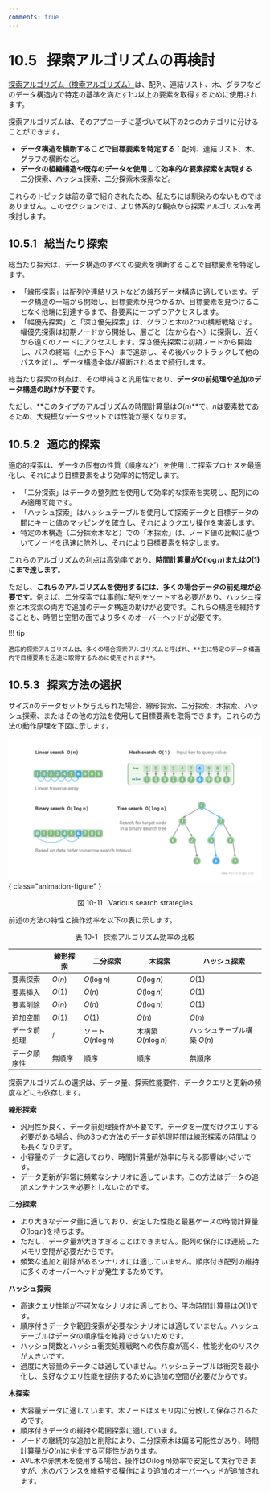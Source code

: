 ```yaml
---
comments: true
---
```


# 10.5 &nbsp; 探索アルゴリズムの再検討

<u>探索アルゴリズム（検索アルゴリズム）</u>は、配列、連結リスト、木、グラフなどのデータ構造内で特定の基準を満たす1つ以上の要素を取得するために使用されます。

探索アルゴリズムは、そのアプローチに基づいて以下の2つのカテゴリに分けることができます。

- **データ構造を横断することで目標要素を特定する**：配列、連結リスト、木、グラフの横断など。
- **データの組織構造や既存のデータを使用して効率的な要素探索を実現する**：二分探索、ハッシュ探索、二分探索木探索など。

これらのトピックは前の章で紹介されたため、私たちには馴染みのないものではありません。このセクションでは、より体系的な観点から探索アルゴリズムを再検討します。

## 10.5.1 &nbsp; 総当たり探索

総当たり探索は、データ構造のすべての要素を横断することで目標要素を特定します。

- 「線形探索」は配列や連結リストなどの線形データ構造に適しています。データ構造の一端から開始し、目標要素が見つかるか、目標要素を見つけることなく他端に到達するまで、各要素に一つずつアクセスします。
- 「幅優先探索」と「深さ優先探索」は、グラフと木の2つの横断戦略です。幅優先探索は初期ノードから開始し、層ごと（左から右へ）に探索し、近くから遠くのノードにアクセスします。深さ優先探索は初期ノードから開始し、パスの終端（上から下へ）まで追跡し、その後バックトラックして他のパスを試し、データ構造全体が横断されるまで続行します。

総当たり探索の利点は、その単純さと汎用性であり、**データの前処理や追加のデータ構造の助けが不要**です。

ただし、**このタイプのアルゴリズムの時間計算量は$O(n)$**で、$n$は要素数であるため、大規模なデータセットでは性能が悪くなります。

## 10.5.2 &nbsp; 適応的探索

適応的探索は、データの固有の性質（順序など）を使用して探索プロセスを最適化し、それにより目標要素をより効率的に特定します。

- 「二分探索」はデータの整列性を使用して効率的な探索を実現し、配列にのみ適用可能です。
- 「ハッシュ探索」はハッシュテーブルを使用して探索データと目標データの間にキーと値のマッピングを確立し、それによりクエリ操作を実装します。
- 特定の木構造（二分探索木など）での「木探索」は、ノード値の比較に基づいてノードを迅速に除外し、それにより目標要素を特定します。

これらのアルゴリズムの利点は高効率であり、**時間計算量が$O(\log n)$または$O(1)$にまで達します**。

ただし、**これらのアルゴリズムを使用するには、多くの場合データの前処理が必要です**。例えば、二分探索では事前に配列をソートする必要があり、ハッシュ探索と木探索の両方で追加のデータ構造の助けが必要です。これらの構造を維持することも、時間と空間の面でより多くのオーバーヘッドが必要です。

!!! tip

    適応的探索アルゴリズムは、多くの場合探索アルゴリズムと呼ばれ、**主に特定のデータ構造内で目標要素を迅速に取得するために使用されます**。

## 10.5.3 &nbsp; 探索方法の選択

サイズ$n$のデータセットが与えられた場合、線形探索、二分探索、木探索、ハッシュ探索、またはその他の方法を使用して目標要素を取得できます。これらの方法の動作原理を下図に示します。

![Various search strategies](searching_algorithm_revisited.assets/searching_algorithms.png){ class="animation-figure" }

<p align="center"> 図 10-11 &nbsp; Various search strategies </p>

前述の方法の特性と操作効率を以下の表に示します。

<p align="center"> 表 10-1 &nbsp; 探索アルゴリズム効率の比較 </p>

<div class="center-table" markdown>

|                    | 線形探索      | 二分探索              | 木探索                      | ハッシュ探索               |
| ------------------ | ------------- | --------------------- | --------------------------- | -------------------------- |
| 要素探索           | $O(n)$        | $O(\log n)$           | $O(\log n)$                 | $O(1)$                     |
| 要素挿入           | $O(1)$        | $O(n)$                | $O(\log n)$                 | $O(1)$                     |
| 要素削除           | $O(n)$        | $O(n)$                | $O(\log n)$                 | $O(1)$                     |
| 追加空間           | $O(1)$        | $O(1)$                | $O(n)$                      | $O(n)$                     |
| データ前処理       | /             | ソート $O(n \log n)$  | 木構築 $O(n \log n)$        | ハッシュテーブル構築 $O(n)$ |
| データ順序性       | 無順序        | 順序                  | 順序                        | 無順序                     |

</div>

探索アルゴリズムの選択は、データ量、探索性能要件、データクエリと更新の頻度などにも依存します。

**線形探索**

- 汎用性が良く、データ前処理操作が不要です。データを一度だけクエリする必要がある場合、他の3つの方法のデータ前処理時間は線形探索の時間よりも長くなります。
- 小容量のデータに適しており、時間計算量が効率に与える影響は小さいです。
- データ更新が非常に頻繁なシナリオに適しています。この方法はデータの追加メンテナンスを必要としないためです。

**二分探索**

- より大きなデータ量に適しており、安定した性能と最悪ケースの時間計算量$O(\log n)$を持ちます。
- ただし、データ量が大きすぎることはできません。配列の保存には連続したメモリ空間が必要だからです。
- 頻繁な追加と削除があるシナリオには適していません。順序付き配列の維持に多くのオーバーヘッドが発生するためです。

**ハッシュ探索**

- 高速クエリ性能が不可欠なシナリオに適しており、平均時間計算量は$O(1)$です。
- 順序付きデータや範囲探索が必要なシナリオには適していません。ハッシュテーブルはデータの順序性を維持できないためです。
- ハッシュ関数とハッシュ衝突処理戦略への依存度が高く、性能劣化のリスクが大きいです。
- 過度に大容量のデータには適していません。ハッシュテーブルは衝突を最小化し、良好なクエリ性能を提供するために追加の空間が必要だからです。

**木探索**

- 大容量データに適しています。木ノードはメモリ内に分散して保存されるためです。
- 順序付きデータの維持や範囲探索に適しています。
- ノードの継続的な追加と削除により、二分探索木は偏る可能性があり、時間計算量が$O(n)$に劣化する可能性があります。
- AVL木や赤黒木を使用する場合、操作は$O(\log n)$効率で安定して実行できますが、木のバランスを維持する操作により追加のオーバーヘッドが追加されます。
